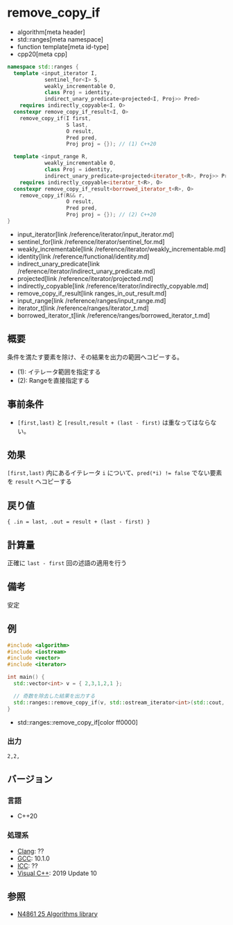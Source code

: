 # remove_copy_if
* algorithm[meta header]
* std::ranges[meta namespace]
* function template[meta id-type]
* cpp20[meta cpp]

```cpp
namespace std::ranges {
  template <input_iterator I,
            sentinel_for<I> S,
            weakly_incrementable O,
            class Proj = identity,
            indirect_unary_predicate<projected<I, Proj>> Pred>
    requires indirectly_copyable<I, O>
  constexpr remove_copy_if_result<I, O>
    remove_copy_if(I first,
                   S last,
                   O result,
                   Pred pred,
                   Proj proj = {}); // (1) C++20

  template <input_range R,
            weakly_incrementable O,
            class Proj = identity,
            indirect_unary_predicate<projected<iterator_t<R>, Proj>> Pred>
    requires indirectly_copyable<iterator_t<R>, O>
  constexpr remove_copy_if_result<borrowed_iterator_t<R>, O>
    remove_copy_if(R&& r,
                   O result,
                   Pred pred,
                   Proj proj = {}); // (2) C++20
}
```
* input_iterator[link /reference/iterator/input_iterator.md]
* sentinel_for[link /reference/iterator/sentinel_for.md]
* weakly_incrementable[link /reference/iterator/weakly_incrementable.md]
* identity[link /reference/functional/identity.md]
* indirect_unary_predicate[link /reference/iterator/indirect_unary_predicate.md]
* projected[link /reference/iterator/projected.md]
* indirectly_copyable[link /reference/iterator/indirectly_copyable.md]
* remove_copy_if_result[link ranges_in_out_result.md]
* input_range[link /reference/ranges/input_range.md]
* iterator_t[link /reference/ranges/iterator_t.md]
* borrowed_iterator_t[link /reference/ranges/borrowed_iterator_t.md]

## 概要
条件を満たす要素を除け、その結果を出力の範囲へコピーする。

- (1): イテレータ範囲を指定する
- (2): Rangeを直接指定する

## 事前条件
- `[first,last)` と `[result,result + (last - first)` は重なってはならない。


## 効果
`[first,last)` 内にあるイテレータ `i` について、`pred(*i) != false` でない要素を `result` へコピーする


## 戻り値
`{ .in = last, .out = result + (last - first) }`


## 計算量
正確に `last - first` 回の述語の適用を行う


## 備考
安定


## 例
```cpp example
#include <algorithm>
#include <iostream>
#include <vector>
#include <iterator>

int main() {
  std::vector<int> v = { 2,3,1,2,1 };

  // 奇数を除去した結果を出力する
  std::ranges::remove_copy_if(v, std::ostream_iterator<int>(std::cout, ","), [](int x) { return x%2 != 0; });
}
```
* std::ranges::remove_copy_if[color ff0000]

### 出力
```
2,2,
```


## バージョン
### 言語
- C++20

### 処理系
- [Clang](/implementation.md#clang): ??
- [GCC](/implementation.md#gcc): 10.1.0
- [ICC](/implementation.md#icc): ??
- [Visual C++](/implementation.md#visual_cpp): 2019 Update 10

## 参照
- [N4861 25 Algorithms library](https://timsong-cpp.github.io/cppwp/n4861/algorithms)
